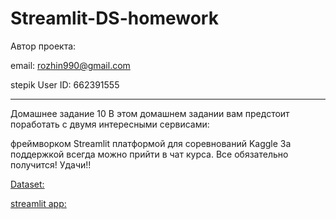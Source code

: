 # Streamlit-DS-homework

Автор проекта:

email: rozhin990@gmail.com

stepik User ID: 662391555

-------------------------
Домашнее задание 10
В этом домашнем задании вам предстоит поработать с двумя интересными сервисами:

фреймворком Streamlit
платформой для соревнований Kaggle
За поддержкой всегда можно прийти в чат курса.
Все обязательно получится! Удачи!!

[Dataset:](https://www.kaggle.com/datasets/brendan45774/dictionary-and-pandas-csv)

[streamlit app:](https://app-ds-homework-vjaqwpq7fp8sc62nx4psge.streamlit.app/)
